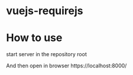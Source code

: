 # vuejs-requirejs

# How to use
start server in the repository root

And then open in browser https://localhost:8000/
